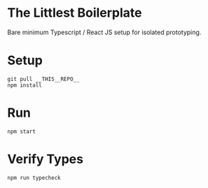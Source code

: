 # The Littlest Boilerplate

Bare minimum Typescript / React JS setup for isolated prototyping.

# Setup

```
git pull __THIS__REPO__
npm install
```

# Run

```
npm start
```

# Verify Types

```
npm run typecheck
```
